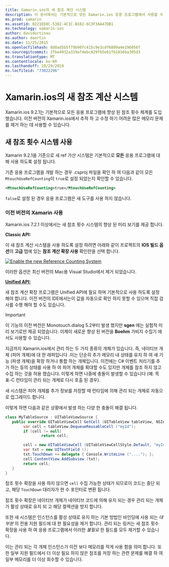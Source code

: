 ```yaml
---
title: Xamarin.ios의 새 참조 계산 시스템
description: 이 문서에서는 기본적으로 모든 Xamarin.ios 응용 프로그램에서 사용할 수 있는 Xamarin의 향상 된 참조 계산 시스템에 대해 설명 합니다.
ms.prod: xamarin
ms.assetid: 0221ED8C-5382-4C1C-B182-6C3F3AA47DB1
ms.technology: xamarin-ios
author: davidortinau
ms.author: daortin
ms.date: 11/25/2015
ms.openlocfilehash: 8d8ad5b5f79b90fc415c9e3cdf6809a4e196056f
ms.sourcegitcommit: 2fbe4932a319af4ebc829f65eb1fb1816ba305d3
ms.translationtype: MT
ms.contentlocale: ko-KR
ms.lasthandoff: 10/29/2019
ms.locfileid: "73022296"
---
```

# <a name="new-reference-counting-system-in-xamarinios"></a>Xamarin.ios의 새 참조 계산 시스템

Xamarin.ios 9.2.1는 기본적으로 모든 응용 프로그램에 향상 된 참조 횟수 체계를 도입 했습니다. 이전 버전의 Xamarin.ios에서 추적 하 고 수정 하기 어려운 많은 메모리 문제를 제거 하는 데 사용할 수 있습니다.

## <a name="enabling-the-new-reference-counting-system"></a>새 참조 횟수 시스템 사용

Xamarin 9.2.1을 기준으로 새 ref 가산 시스템은 기본적으로 **모든** 응용 프로그램에 대해 사용 하도록 설정 됩니다.

기존 응용 프로그램을 개발 하는 경우 .csproj 파일을 확인 하 여 다음과 같이 모든 `MtouchUseRefCounting`이 `true`로 설정 되었는지 확인할 수 있습니다.

```xml
<MtouchUseRefCounting>true</MtouchUseRefCounting>
```

`false`로 설정 된 경우 응용 프로그램은 새 도구를 사용 하지 않습니다.

### <a name="using-older-versions-of-xamarin"></a>이전 버전의 Xamarin 사용

Xamarin.ios 7.2.1 이상에서는 새 참조 횟수 시스템의 향상 된 미리 보기를 제공 합니다.

**Classic API:**

이 새 참조 계산 시스템을 사용 하도록 설정 하려면 아래와 같이 프로젝트의 **IOS 빌드 옵션**의 **고급** 탭에 있는 **참조 계산 확장 사용** 확인란을 선택 합니다. 

[![](newrefcount-images/image1.png "Enable the new Reference Counting System")](newrefcount-images/image1.png#lightbox)

이러한 옵션은 최신 버전의 Mac용 Visual Studio에서 제거 되었습니다.

 **[Unified API:](~/cross-platform/macios/unified/index.md)**

 새 참조 계산 확장 프로그램은 Unified API에 필요 하며 기본적으로 사용 하도록 설정 해야 합니다. 이전 버전의 IDE에서는이 값을 자동으로 확인 하지 못할 수 있으며 직접 검사를 수행 해야 할 수도 있습니다.

> [!IMPORTANT]
> 이 기능의 이전 버전은 Monotouch.dialog 5.2부터 발생 했지만 **sgen** 에는 실험적 미리 보기로만 제공 되었습니다. 이제이 새로운 향상 된 버전을 **Boehm** 가비지 수집기 에서도 사용할 수 있습니다.

지금까지 Xamarin.ios에서 관리 하는 두 가지 종류의 개체가 있습니다. 즉, 네이티브 개체 (피어 개체)에 대 한 래퍼입니다 .이는 단순히 추가 메모리 내 상태를 유지 하 여 새 기능 (파생 개체)을 확장 하거나 통합 하는 개체입니다. 이전에는 C# 이벤트 처리기를 추가 하는 등의 상태를 사용 하 여 피어 개체를 확대할 수도 있지만 개체를 참조 하지 않고 수집 하는 것을 허용 했습니다. 이렇게 하면 나중에 충돌이 발생할 수 있습니다 (예: 목표-C 런타임이 관리 되는 개체로 다시 호출 된 경우).

새 시스템은 피어 개체를 추가 정보를 저장할 때 런타임에 의해 관리 되는 개체로 자동으로 업그레이드 합니다.

이렇게 하면 다음과 같은 상황에서 발생 하는 다양 한 충돌이 해결 됩니다.

```csharp
class MyTableSource : UITableViewSource {
   public override UITableViewCell GetCell (UITableView tableView, NSIndexPath indexPath) {
        var cell = tableView.DequeueReusableCell ("myId");
        if (cell != null)
                return cell;

        cell = new UITableViewCell (UITableViewCellStyle.Default, "myId");
        var txt = new UITextField ();
        txt.TouchDown += delegate { Console.WriteLine ("...."); };
        cell.ContentView.AddSubview (txt);
        return cell;
   }
}
```

참조 횟수 확장을 사용 하지 않으면 `cell` 수집 가능한 상태가 되므로이 코드는 중단 되 고, 해당 `TouchDown` 대리자가 현 수 포인터로 변환 됩니다.

참조 횟수 확장은 네이티브 개체가 네이티브 코드에 의해 유지 되는 경우 관리 되는 개체가 활성 상태로 유지 되 고 해당 컬렉션을 방지 합니다.

또한 새 시스템은 인스턴스를 활성 상태로 유지 하는 기본 방법인 바인딩에 사용 되는 *대부분* 의 전용 지원 필드에 대 한 필요성을 제거 합니다. 관리 되는 링커는 새 참조 횟수 확장을 사용 하 여 응용 프로그램에서 이러한 *불필요* 한 필드를 모두 제거할 수 있습니다.

이는 관리 되는 각 개체 인스턴스가 이전 보다 메모리를 적게 사용 함을 의미 합니다. 또한 일부 지원 필드에서 더 이상 필요 하지 않은 참조를 저장 하는 관련 문제를 해결 하 여 일부 메모리를 더 이상 회수할 수 있습니다.
